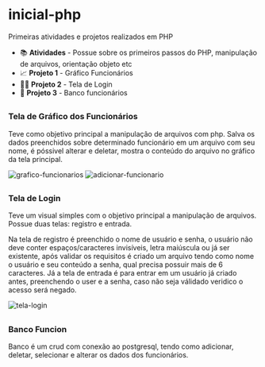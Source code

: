 # inicial-php
Primeiras atividades e projetos realizados em PHP 

- 📚 **Atividades** - Possue sobre os primeiros passos do PHP, manipulação de arquivos, orientação objeto etc
- 📈 **Projeto 1** - Gráfico Funcionários
- 👨‍💼 **Projeto 2** - Tela de Login
- 🎲 **Projeto 3** - Banco funcionários

##
### Tela de Gráfico dos Funcionários

Teve como objetivo principal a manipulação de arquivos com php. Salva os dados preenchidos sobre determinado funcionário em um arquivo com seu nome, é póssivel alterar e deletar, mostra o conteúdo do arquivo no gráfico da tela principal.

![grafico-funcionarios](https://github.com/anttonela/projetos-php/assets/116034175/064b1d60-a6c1-436d-9e2e-73d07018e486)
![adicionar-funcionario](https://github.com/anttonela/projetos-php/assets/116034175/bea1a07c-02ad-4b80-8a50-e060669b7cf7)

##
### Tela de Login

Teve um visual simples com o objetivo principal a manipulação de arquivos. Possue duas telas: registro e entrada.

Na tela de registro é preenchido o nome de usuário e senha, o usuário não deve conter espaços/caracteres invisíveis, letra maiúscula ou já ser existente, após validar os requisitos é criado um arquivo tendo como nome o usuário e seu conteúdo a senha, qual precisa possuir mais de 6 caracteres. Já a tela de entrada é para entrar em um usuário já criado antes, preenchendo o user e a senha, caso não seja válidado veridico o acesso será negado.

![tela-login](https://github.com/anttonela/projetos-php/assets/116034175/838afb50-42cf-4fcb-81ff-8f002f036f95)

##
### Banco Funcion
Banco é um crud com conexão ao postgresql, tendo como adicionar, deletar, selecionar e alterar os dados dos funcionários.
